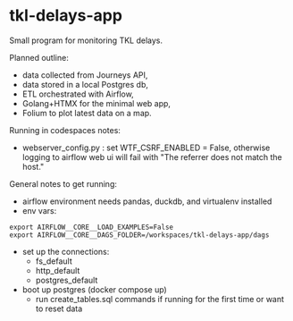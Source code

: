 # tkl-delays-app

Small program for monitoring TKL delays.

Planned outline:
- data collected from Journeys API,
- data stored in a local Postgres db,
- ETL orchestrated with Airflow,
- Golang+HTMX for the minimal web app,
- Folium to plot latest data on a map.

Running in codespaces notes:
- webserver_config.py : set WTF_CSRF_ENABLED = False, otherwise logging to airflow web ui will fail with "The referrer does not match the host."

General notes to get running:
- airflow environment needs pandas, duckdb, and virtualenv installed
- env vars:
```
export AIRFLOW__CORE__LOAD_EXAMPLES=False
export AIRFLOW__CORE__DAGS_FOLDER=/workspaces/tkl-delays-app/dags
```
- set up the connections:
    - fs_default
    - http_default
    - postgres_default
- boot up postgres (docker compose up)
    - run create_tables.sql commands if running for the first time or want to reset data

